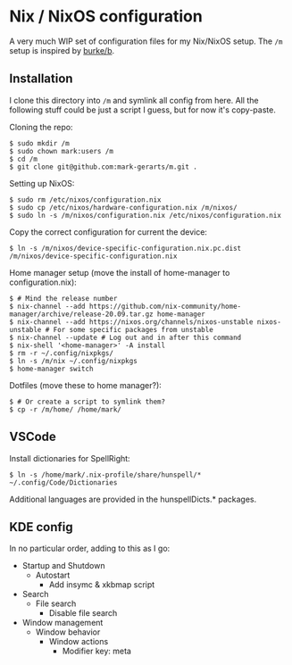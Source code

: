 # Nix / NixOS configuration

A very much WIP set of configuration files for my Nix/NixOS setup. The `/m` setup is inspired by [burke/b](https://github.com/burke/b).

## Installation

I clone this directory into `/m` and symlink all config from here. All the following stuff could be just a script I guess, but for now it's copy-paste.

Cloning the repo:

```
$ sudo mkdir /m
$ sudo chown mark:users /m
$ cd /m
$ git clone git@github.com:mark-gerarts/m.git .
```

Setting up NixOS:

```
$ sudo rm /etc/nixos/configuration.nix
$ sudo cp /etc/nixos/hardware-configuration.nix /m/nixos/
$ sudo ln -s /m/nixos/configuration.nix /etc/nixos/configuration.nix
```

Copy the correct configuration for current the device:

```
$ ln -s /m/nixos/device-specific-configuration.nix.pc.dist /m/nixos/device-specific-configuration.nix
```

Home manager setup (move the install of home-manager to configuration.nix):

```
$ # Mind the release number
$ nix-channel --add https://github.com/nix-community/home-manager/archive/release-20.09.tar.gz home-manager
$ nix-channel --add https://nixos.org/channels/nixos-unstable nixos-unstable # For some specific packages from unstable
$ nix-channel --update # Log out and in after this command
$ nix-shell '<home-manager>' -A install
$ rm -r ~/.config/nixpkgs/
$ ln -s /m/nix ~/.config/nixpkgs
$ home-manager switch
```

Dotfiles (move these to home manager?):

```
$ # Or create a script to symlink them?
$ cp -r /m/home/ /home/mark/
```

## VSCode

Install dictionaries for SpellRight:

```
$ ln -s /home/mark/.nix-profile/share/hunspell/* ~/.config/Code/Dictionaries
```

Additional languages are provided in the hunspellDicts.\* packages.


## KDE config

In no particular order, adding to this as I go:

- Startup and Shutdown
  - Autostart
    - Add insymc & xkbmap script
- Search
  - File search
    - Disable file search
- Window management
  - Window behavior
    - Window actions
      - Modifier key: meta
